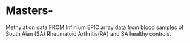 # Masters-
Methylation data FROM Infinium EPIC array data from blood samples of South Aian (SA) Rheumatoid Arthritis(RA) and SA healthy controls.
